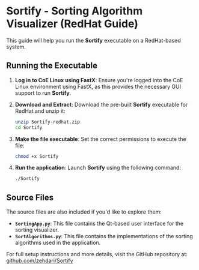
# Sortify - Sorting Algorithm Visualizer (RedHat Guide)

This guide will help you run the **Sortify** executable on a RedHat-based system.

## Running the Executable

1. **Log in to CoE Linux using FastX**:
   Ensure you're logged into the CoE Linux environment using FastX, as this provides the necessary GUI support to run **Sortify**.

2. **Download and Extract**:
   Download the pre-built **Sortify** executable for RedHat and unzip it:

   ```bash
   unzip Sortify-redhat.zip
   cd Sortify
   ```

3. **Make the file executable**:
   Set the correct permissions to execute the file:

   ```bash
   chmod +x Sortify
   ```

4. **Run the application**:
   Launch **Sortify** using the following command:

   ```bash
   ./Sortify
   ```

## Source Files

The source files are also included if you'd like to explore them:

- **`SortingApp.py`**: This file contains the Qt-based user interface for the sorting visualizer.
- **`SortAlgorithms.py`**: This file contains the implementations of the sorting algorithms used in the application.

For full setup instructions and more details, visit the GitHub repository at:
[github.com/zehdari/Sortify](https://github.com/zehdari/Sortify)
